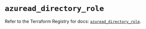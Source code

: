 # `azuread_directory_role`

Refer to the Terraform Registry for docs: [`azuread_directory_role`](https://registry.terraform.io/providers/hashicorp/azuread/3.5.0/docs/resources/directory_role).
